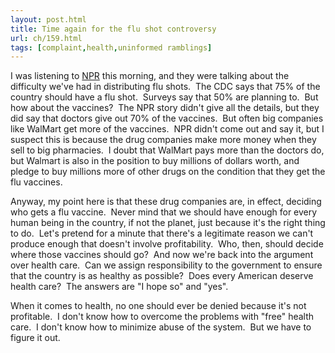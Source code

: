 ```yaml
---
layout: post.html
title: Time again for the flu shot controversy
url: ch/159.html
tags: [complaint,health,uninformed ramblings]
---
```

I was listening to [NPR](http://www.wamu.org) this morning, and they were talking about the difficulty we've had in distributing flu shots.  The CDC says that 75% of the country should have a flu shot.  Surveys say that 50% are planning to.  But how about the vaccines?  The NPR story didn't give all the details, but they did say that doctors give out 70% of the vaccines.  But often big companies like WalMart get more of the vaccines.  NPR didn't come out and say it, but I suspect this is because the drug companies make more money when they sell to big pharmacies.  I doubt that WalMart pays more than the doctors do, but Walmart is also in the position to buy millions of dollars worth, and pledge to buy millions more of other drugs on the condition that they get the flu vaccines.

Anyway, my point here is that these drug companies are, in effect, deciding who gets a flu vaccine.  Never mind that we should have enough for every human being in the country, if not the planet, just because it's the right thing to do.  Let's pretend for a minute that there's a legitimate reason we can't produce enough that doesn't involve profitability.  Who, then, should decide where those vaccines should go?  And now we're back into the argument over health care.  Can we assign responsibility to the government to ensure that the country is as healthy as possible?  Does every American deserve health care?  The answers are "I hope so" and "yes".

When it comes to health, no one should ever be denied because it's not profitable.  I don't know how to overcome the problems with "free" health care.  I don't know how to minimize abuse of the system.  But we have to figure it out.
